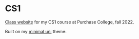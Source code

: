 # CS1

[Class website](https://leetusman.com/cs1_fall2022/) for my CS1 course at Purchase College, fall 2022.

Built on my [minimal uni](https://leetusman.com/minimal-uni/) theme.
